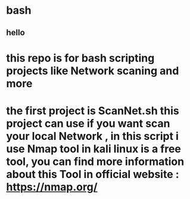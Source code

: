 # bash 
## hello  
# this repo is for bash scripting projects like  Network scaning and more 
# the first project is ScanNet.sh this project can use if you want scan  your local Network , in this script i use Nmap tool in  kali linux is a free tool, you can find more information about this Tool in official website : https://nmap.org/ 

